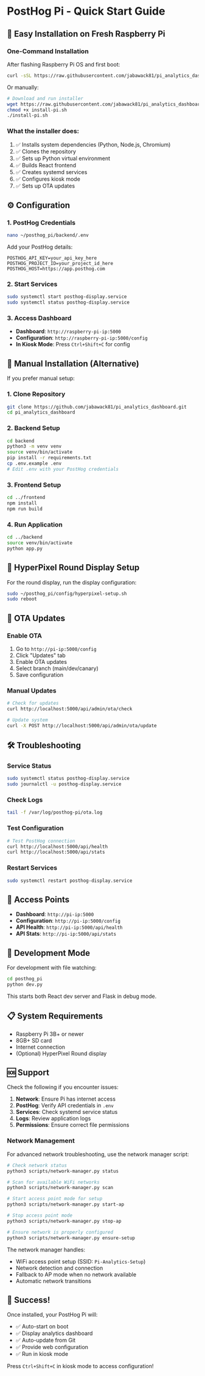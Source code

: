 # PostHog Pi - Quick Start Guide

## 🚀 Easy Installation on Fresh Raspberry Pi

### **One-Command Installation**

After flashing Raspberry Pi OS and first boot:

```bash
curl -sSL https://raw.githubusercontent.com/jabawack81/pi_analytics_dashboard/main/scripts/install-pi.sh | bash
```

Or manually:

```bash
# Download and run installer
wget https://raw.githubusercontent.com/jabawack81/pi_analytics_dashboard/main/scripts/install-pi.sh
chmod +x install-pi.sh
./install-pi.sh
```

### **What the installer does:**
1. ✅ Installs system dependencies (Python, Node.js, Chromium)
2. ✅ Clones the repository
3. ✅ Sets up Python virtual environment
4. ✅ Builds React frontend
5. ✅ Creates systemd services
6. ✅ Configures kiosk mode
7. ✅ Sets up OTA updates

## ⚙️ Configuration

### **1. PostHog Credentials**
```bash
nano ~/posthog_pi/backend/.env
```

Add your PostHog details:
```env
POSTHOG_API_KEY=your_api_key_here
POSTHOG_PROJECT_ID=your_project_id_here
POSTHOG_HOST=https://app.posthog.com
```

### **2. Start Services**
```bash
sudo systemctl start posthog-display.service
sudo systemctl status posthog-display.service
```

### **3. Access Dashboard**
- **Dashboard**: `http://raspberry-pi-ip:5000`
- **Configuration**: `http://raspberry-pi-ip:5000/config`
- **In Kiosk Mode**: Press `Ctrl+Shift+C` for config

## 🔧 Manual Installation (Alternative)

If you prefer manual setup:

### **1. Clone Repository**
```bash
git clone https://github.com/jabawack81/pi_analytics_dashboard.git
cd pi_analytics_dashboard
```

### **2. Backend Setup**
```bash
cd backend
python3 -m venv venv
source venv/bin/activate
pip install -r requirements.txt
cp .env.example .env
# Edit .env with your PostHog credentials
```

### **3. Frontend Setup**
```bash
cd ../frontend
npm install
npm run build
```

### **4. Run Application**
```bash
cd ../backend
source venv/bin/activate
python app.py
```

## 📱 HyperPixel Round Display Setup

For the round display, run the display configuration:

```bash
sudo ~/posthog_pi/config/hyperpixel-setup.sh
sudo reboot
```

## 🔄 OTA Updates

### **Enable OTA**
1. Go to `http://pi-ip:5000/config`
2. Click "Updates" tab
3. Enable OTA updates
4. Select branch (main/dev/canary)
5. Save configuration

### **Manual Updates**
```bash
# Check for updates
curl http://localhost:5000/api/admin/ota/check

# Update system
curl -X POST http://localhost:5000/api/admin/ota/update
```

## 🛠️ Troubleshooting

### **Service Status**
```bash
sudo systemctl status posthog-display.service
sudo journalctl -u posthog-display.service
```

### **Check Logs**
```bash
tail -f /var/log/posthog-pi/ota.log
```

### **Test Configuration**
```bash
# Test PostHog connection
curl http://localhost:5000/api/health
curl http://localhost:5000/api/stats
```

### **Restart Services**
```bash
sudo systemctl restart posthog-display.service
```

## 🎯 Access Points

- **Dashboard**: `http://pi-ip:5000`
- **Configuration**: `http://pi-ip:5000/config`
- **API Health**: `http://pi-ip:5000/api/health`
- **API Stats**: `http://pi-ip:5000/api/stats`

## 🔧 Development Mode

For development with file watching:

```bash
cd posthog_pi
python dev.py
```

This starts both React dev server and Flask in debug mode.

## 📋 System Requirements

- Raspberry Pi 3B+ or newer
- 8GB+ SD card
- Internet connection
- (Optional) HyperPixel Round display

## 🆘 Support

Check the following if you encounter issues:

1. **Network**: Ensure Pi has internet access
2. **PostHog**: Verify API credentials in `.env`
3. **Services**: Check systemd service status
4. **Logs**: Review application logs
5. **Permissions**: Ensure correct file permissions

### Network Management

For advanced network troubleshooting, use the network manager script:

```bash
# Check network status
python3 scripts/network-manager.py status

# Scan for available WiFi networks
python3 scripts/network-manager.py scan

# Start access point mode for setup
python3 scripts/network-manager.py start-ap

# Stop access point mode
python3 scripts/network-manager.py stop-ap

# Ensure network is properly configured
python3 scripts/network-manager.py ensure-setup
```

The network manager handles:
- WiFi access point setup (SSID: `Pi-Analytics-Setup`)
- Network detection and connection
- Fallback to AP mode when no network available
- Automatic network transitions

## 🎉 Success!

Once installed, your PostHog Pi will:
- ✅ Auto-start on boot
- ✅ Display analytics dashboard
- ✅ Auto-update from Git
- ✅ Provide web configuration
- ✅ Run in kiosk mode

Press `Ctrl+Shift+C` in kiosk mode to access configuration!